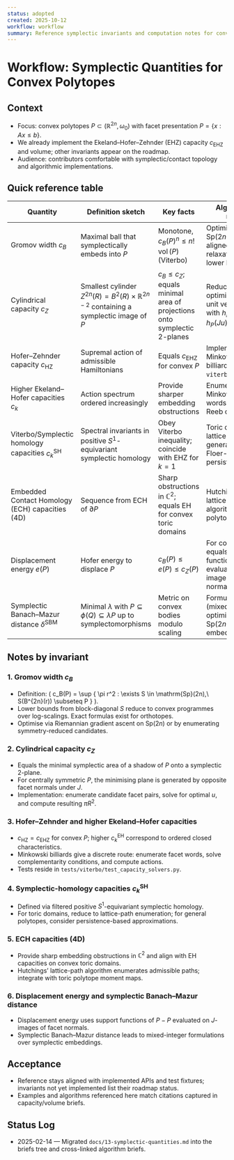 ```yaml
---
status: adopted
created: 2025-10-12
workflow: workflow
summary: Reference symplectic invariants and computation notes for convex polytopes in even dimensions.
---
```


# Workflow: Symplectic Quantities for Convex Polytopes

## Context

- Focus: convex polytopes $P \subset (\mathbb{R}^{2n}, \omega_0)$ with facet presentation $P = \{ x : A x \le b \}$.
- We already implement the Ekeland–Hofer–Zehnder (EHZ) capacity $c_{\mathrm{EHZ}}$ and volume; other invariants appear on the roadmap.
- Audience: contributors comfortable with symplectic/contact topology and algorithmic implementations.

## Quick reference table

| Quantity | Definition sketch | Key facts | Algorithmic notes |
| -------- | ----------------- | --------- | ----------------- |
| Gromov width $c_B$ | Maximal ball that symplectically embeds into $P$ | Monotone, $c_B(P)^n \le n!\, \operatorname{vol}(P)$ (Viterbo) | Optimisation over $\mathrm{Sp}(2n)$; axis-aligned relaxations give lower bounds. |
| Cylindrical capacity $c_Z$ | Smallest cylinder $Z^{2n}(R) = B^2(R) \times \mathbb{R}^{2n-2}$ containing a symplectic image of $P$ | $c_B \le c_Z$; equals minimal area of projections onto symplectic 2-planes | Reduce to optimisation over unit vectors $u$ with $h_P(u)$ and $h_P(Ju)$. |
| Hofer–Zehnder capacity $c_{\mathrm{HZ}}$ | Supremal action of admissible Hamiltonians | Equals $c_{\mathrm{EHZ}}$ for convex $P$ | Implemented via Minkowski billiards in `viterbo.capacity`. |
| Higher Ekeland–Hofer capacities $c_k$ | Action spectrum ordered increasingly | Provide sharper embedding obstructions | Enumerate Minkowski billiard words; reuse Reeb cycles. |
| Viterbo/Symplectic homology capacities $c_k^{\mathrm{SH}}$ | Spectral invariants in positive $S^1$-equivariant symplectic homology | Obey Viterbo inequality; coincide with EHZ for $k=1$ | Toric cases via lattice paths; general cases via Floer-theoretic persistence. |
| Embedded Contact Homology (ECH) capacities (4D) | Sequence from ECH of $\partial P$ | Sharp obstructions in $\mathbb{C}^2$; equals EH for convex toric domains | Hutchings’ lattice-path algorithm for toric polytopes. |
| Displacement energy $e(P)$ | Hofer energy to displace $P$ | $c_B(P) \le e(P) \le c_Z(P)$ | For convex $P$, equals support function of $P-P$ evaluated on $J$-images of facet normals. |
| Symplectic Banach–Mazur distance $\delta^{\mathrm{SBM}}$ | Minimal $\lambda$ with $P \subseteq \phi(Q) \subseteq \lambda P$ up to symplectomorphisms | Metric on convex bodies modulo scaling | Formulate as (mixed) optimisation over $\mathrm{Sp}(2n)$ embeddings. |

## Notes by invariant

### 1. Gromov width $c_B$

- Definition: \( c_B(P) = \sup \{ \pi r^2 : \exists S \in \mathrm{Sp}(2n),\ S(B^{2n}(r)) \subseteq P \} \).
- Lower bounds from block-diagonal $S$ reduce to convex programmes over log-scalings. Exact formulas exist for orthotopes.
- Optimise via Riemannian gradient ascent on $\mathrm{Sp}(2n)$ or by enumerating symmetry-reduced candidates.

### 2. Cylindrical capacity $c_Z$

- Equals the minimal symplectic area of a shadow of $P$ onto a symplectic 2-plane.
- For centrally symmetric $P$, the minimising plane is generated by opposite facet normals under $J$.
- Implementation: enumerate candidate facet pairs, solve for optimal $u$, and compute resulting $\pi R^2$.

### 3. Hofer–Zehnder and higher Ekeland–Hofer capacities

- $c_{\mathrm{HZ}} = c_{\mathrm{EHZ}}$ for convex $P$; higher $c_k^{\mathrm{EH}}$ correspond to ordered closed characteristics.
- Minkowski billiards give a discrete route: enumerate facet words, solve complementarity conditions, and compute actions.
- Tests reside in `tests/viterbo/test_capacity_solvers.py`.

### 4. Symplectic-homology capacities $c_k^{\mathrm{SH}}$

- Defined via filtered positive $S^1$-equivariant symplectic homology.
- For toric domains, reduce to lattice-path enumeration; for general polytopes, consider persistence-based approximations.

### 5. ECH capacities (4D)

- Provide sharp embedding obstructions in $\mathbb{C}^2$ and align with EH capacities on convex toric domains.
- Hutchings’ lattice-path algorithm enumerates admissible paths; integrate with toric polytope moment maps.

### 6. Displacement energy and symplectic Banach–Mazur distance

- Displacement energy uses support functions of $P-P$ evaluated on $J$-images of facet normals.
- Symplectic Banach–Mazur distance leads to mixed-integer formulations over symplectic embeddings.

## Acceptance

- Reference stays aligned with implemented APIs and test fixtures; invariants not yet implemented list their roadmap status.
- Examples and algorithms referenced here match citations captured in capacity/volume briefs.

## Status Log

- 2025-02-14 — Migrated `docs/13-symplectic-quantities.md` into the briefs tree and cross-linked algorithm briefs.
